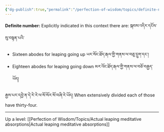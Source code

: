 ```yaml
---
{"dg-publish":true,"permalink":"/perfection-of-wisdom/topics/definite-number-of-the-abodes/"}
---
```


**Definite number:** Explicitly indicated in this context there are: སྐབས་འདིར་དངོས་སུ་བསྟན་པའི་ 
- Sixteen abodes for leaping going up ཡར་སོང་ཐོད་རྒལ་གྱི་གནས་ལ་བཅུ་དྲུག་དང་།
- Eighteen abodes for leaping going down མར་འོང་ཐོད་རྒལ་གྱི་གནས་ལ་བཅོ་བརྒྱད་ཡོད། 

རྒྱས་པར་དབྱེ་ན་དེ་རེ་རེ་ལ་སོ་སོར་སོ་བཞི་རེ་ཡོད།
When extensively divided each of those have thirty-four.





---
Up a level: [[Perfection of Wisdom/Topics/Actual leaping meditative absorptions\|Actual leaping meditative absorptions]]